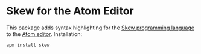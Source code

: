 # Skew for the Atom Editor

This package adds syntax highlighting for the [Skew programming language](http://skew-lang.org) to the [Atom editor](https://atom.io). Installation:

    apm install skew
